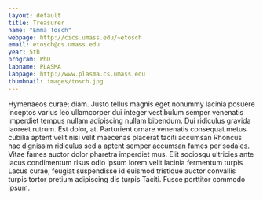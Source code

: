 ```yaml
---
layout: default
title: Treasurer
name: "Emma Tosch"
webpage: http://cics.umass.edu/~etosch
email: etosch@cs.umass.edu
year: 5th
program: PhD
labname: PLASMA
labpage: http://www.plasma.cs.umass.edu
thumbnail: images/tosch.jpg
---
```

Hymenaeos curae; diam. Justo tellus magnis eget nonummy lacinia posuere inceptos varius leo ullamcorper dui integer vestibulum semper venenatis imperdiet tempus nullam adipiscing nullam bibendum. Dui ridiculus gravida laoreet rutrum. Est dolor, at. Parturient ornare venenatis consequat metus cubilia aptent velit nisi velit maecenas placerat taciti accumsan Rhoncus hac dignissim ridiculus sed a aptent semper accumsan fames per sodales. Vitae fames auctor dolor pharetra imperdiet mus. Elit sociosqu ultricies ante lacus condimentum risus odio ipsum lorem velit lacinia fermentum turpis Lacus curae; feugiat suspendisse id euismod tristique auctor convallis turpis tortor pretium adipiscing dis turpis Taciti. Fusce porttitor commodo ipsum.
